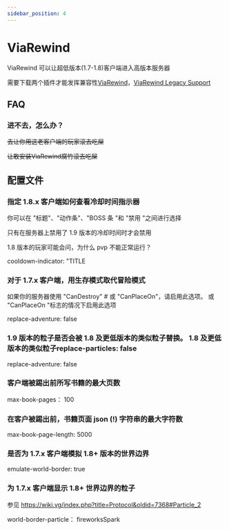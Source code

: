 ```yaml
---
sidebar_position: 4
---
```


# ViaRewind

ViaRewind 可以让超低版本(1.7-1.8)客户端进入高版本服务器

需要下载两个插件才能发挥兼容性[ViaRewind](https://ci.viaversion.com/view/ViaRewind/job/ViaRewind)，[ViaRewind Legacy Support](https://ci.viaversion.com/view/ViaRewind/job/ViaRewind%20Legacy%20Support/)

## FAQ

### 进不去，怎么办？

~~去让你用这老客户端的玩家滚去吃屎~~

~~让敢安装ViaRewind腐竹滚去吃屎~~

## 配置文件

### 指定 1.8.x 客户端如何查看冷却时间指示器

你可以在 "标题"、"动作条"、"BOSS 条 "和 "禁用 "之间进行选择

只有在服务器上禁用了 1.9 版本的冷却时间时才会禁用

1.8 版本的玩家可能会问，为什么 pvp 不能正常运行？

cooldown-indicator: "TITLE

### 对于 1.7.x 客户端，用生存模式取代冒险模式

如果你的服务器使用 "CanDestroy" # 或 "CanPlaceOn"，请启用此选项。
或 "CanPlaceOn "标志的情况下启用此选项

replace-adventure: false

### 1.9 版本的粒子是否会被 1.8 及更低版本的类似粒子替换。 1.8 及更低版本的类似粒子replace-particles: false

replace-adventure: false

### 客户端被踢出前所写书籍的最大页数

max-book-pages： 100

### 在客户被踢出前，书籍页面 json (!) 字符串的最大字符数

max-book-page-length: 5000

### 是否为 1.7.x 客户端模拟 1.8+ 版本的世界边界

emulate-world-border: true

### 为 1.7.x 客户端显示 1.8+ 世界边界的粒子

参见 https://wiki.vg/index.php?title=Protocol&oldid=7368#Particle_2

world-border-particle： fireworksSpark
